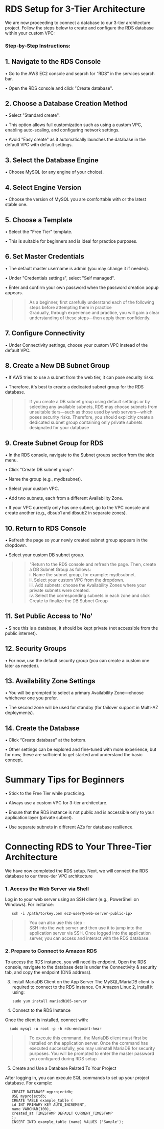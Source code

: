 <h1>RDS Setup for 3-Tier Architecture</h1>

We are now proceeding to connect a database to our 3-tier architecture project. Follow the steps below to create and configure the RDS database within your custom VPC:

<h3>Step-by-Step Instructions:</h3>

<h2>1. Navigate to the RDS Console</h2>

• Go to the AWS EC2 console and search for “RDS” in the services search bar.

• Open the RDS console and click "Create database".

<h2>2. Choose a Database Creation Method</h2>

• Select "Standard create".

• This option allows full customization such as using a custom VPC, enabling auto-scaling, and configuring network settings.

• Avoid "Easy create" as it automatically launches the database in the default VPC with default settings.

<h2>3. Select the Database Engine</h2>

• Choose MySQL (or any engine of your choice).

<h2>4. Select Engine Version</h2>

• Choose the version of MySQL you are comfortable with or the latest stable one.

<h2>5. Choose a Template</h2>

• Select the "Free Tier" template.

• This is suitable for beginners and is ideal for practice purposes.

<h2>6. Set Master Credentials</h2>

• The default master username is admin (you may change it if needed).

• Under "Credentials settings", select "Self managed".

• Enter and confirm your own password when the password creation popup appears.
>>As a beginner, first carefully understand each of the following steps before attempting them in practice<br>
  Gradually, through experience and practice, you will gain a clear understanding of these steps—then apply them confidently.

<h2>7. Configure Connectivity</h2>

• Under Connectivity settings, choose your custom VPC instead of the default VPC.

<h2>8. Create a New DB Subnet Group</h2>

• If AWS tries to use a subnet from the web tier, it can pose security risks.

• Therefore, it's best to create a dedicated subnet group for the RDS database.
>>If you create a DB subnet group using default settings or by selecting any available subnets, RDS may choose subnets from unsuitable tiers—such as those used by web servers—which poses security risks. Therefore, you should explicitly create a dedicated subnet group containing only private subnets designated for your database

<h2>9. Create Subnet Group for RDS</h2>

• In the RDS console, navigate to the Subnet groups section from the side menu.

• Click "Create DB subnet group":

• Name the group (e.g., mydbsubnet).

• Select your custom VPC.

• Add two subnets, each from a different Availability Zone.

• If your VPC currently only has one subnet, go to the VPC console and create another (e.g., dbsub1 and dbsub2 in separate zones).

<h2>10. Return to RDS Console</h2>

• Refresh the page so your newly created subnet group appears in the dropdown.

• Select your custom DB subnet group.
>>"Return to the RDS console and refresh the page. Then, create a DB Subnet Group as follows:<br>
i. Name the subnet group, for example: mydbsubnet.<br>
ii. Select your custom VPC from the dropdown.<br>
iii. Add subnets: choose the Availability Zones where your private subnets were created.<br>
iv. Select the corresponding subnets in each zone and click Create to finalize the DB Subnet Group<br>

<h2>11. Set Public Access to 'No'</h2>

• Since this is a database, it should be kept private (not accessible from the public internet).

<h2>12. Security Groups</h2>

• For now, use the default security group (you can create a custom one later as needed).

<h2>13. Availability Zone Settings</h2>

• You will be prompted to select a primary Availability Zone—choose whichever one you prefer.

• The second zone will be used for standby (for failover support in Multi-AZ deployments).

<h2>14. Create the Database</h2>

• Click “Create database” at the bottom.

• Other settings can be explored and fine-tuned with more experience, but for now, these are sufficient to get started and understand the basic concept.

<h1>Summary Tips for Beginners</h1>

• Stick to the Free Tier while practicing.

• Always use a custom VPC for 3-tier architecture.

• Ensure that the RDS instance is not public and is accessible only to your application layer (private subnet).

• Use separate subnets in different AZs for database resilience.

<h1>Connecting RDS to Your Three-Tier Architecture</h1>

We have now completed the RDS setup. Next, we will connect the RDS database to our three-tier VPC architecture


<h3>1. Access the Web Server via Shell</h3>
Log in to your web server using an SSH client (e.g., PowerShell on Windows). For instance:

       ssh -i /path/to/key.pem ec2-user@<web-server-public-ip>
   >>You can also use this step :<br>
   SSH into the web server and then use it to jump into the application server via SSH. Once logged into the application server, you can access and interact with the RDS database.

<h3>2. Prepare to Connect to Amazon RDS</h3>
To access the RDS instance, you will need its endpoint. Open the RDS console, navigate to the database details under the Connectivity & security tab, and copy the endpoint (DNS address).

3. Install MariaDB Client on the App Server
The MySQL/MariaDB client is required to connect to the RDS instance. On Amazon Linux 2, install it using:

       sudo yum install mariadb105-server
4. Connect to the RDS Instance
   
Once the client is installed, connect with: 

      sudo mysql -u root -p -h rds-endpoint-hear
>>To execute this command, the MariaDB client must first be installed on the application server. Once the command has executed successfully, you may uninstall MariaDB for security purposes.
  You will be prompted to enter the master password you configured during RDS setup

5. Create and Use a Database Related To Your Project

After logging in, you can execute SQL commands to set up your project database. For example:

       CREATE DATABASE myprojectdb;
       USE myprojectdb;
       CREATE TABLE example_table (
       id INT PRIMARY KEY AUTO_INCREMENT,
       name VARCHAR(100),
       created_at TIMESTAMP DEFAULT CURRENT_TIMESTAMP
       );
       INSERT INTO example_table (name) VALUES ('Sample');

